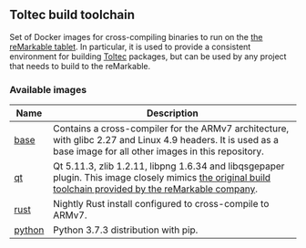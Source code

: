 ## Toltec build toolchain

Set of Docker images for cross-compiling binaries to run on the [the reMarkable tablet](https://remarkable.com/).
In particular, it is used to provide a consistent environment for building [Toltec](https://github.com/toltec-dev/toltec) packages, but can be used by any project that needs to build to the reMarkable.

### Available images

Name                                                                   | Description
---------------------------------------------------------------------- | ------------
[base](https://github.com/orgs/toltec-dev/packages/container/base)     | Contains a cross-compiler for the ARMv7 architecture, with glibc 2.27 and Linux 4.9 headers. It is used as a base image for all other images in this repository.
[qt](https://github.com/orgs/toltec-dev/packages/container/qt)         | Qt 5.11.3, zlib 1.2.11, libpng 1.6.34 and libqsgepaper plugin. This image closely mimics [the original build toolchain provided by the reMarkable company](https://remarkable.engineering/oecore-x86_64-cortexa9hf-neon-toolchain-zero-gravitas-1.8-23.9.2019.sh).
[rust](https://github.com/orgs/toltec-dev/packages/container/rust)     | Nightly Rust install configured to cross-compile to ARMv7.
[python](https://github.com/orgs/toltec-dev/packages/container/python) | Python 3.7.3 distribution with pip.
